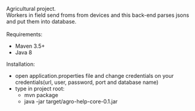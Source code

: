 Agricultural project.<br />
Workers in field send froms from devices and this back-end parses jsons and put them into database.<br />
<br />
Requirements:<br />
* Maven 3.5+ <br />
* Java 8 <br />

Installation: <br />
* open application.properties file and change credentials on your credentials(url, user, password, port and database name)
* type in project root:<br/>
   - mvn package <br/>
   - java -jar target/agro-help-core-0.1.jar



